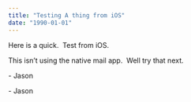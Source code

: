 ```yaml
---
title: "Testing A thing from iOS"
date: "1990-01-01"
---
```


<div class="content">
<p>Here is a quick.  Test from iOS.</p>
<p>This isn’t using the native mail app.  Well try that next.</p>
<p>- Jason</p>
<p>- Jason</p>
</div>

